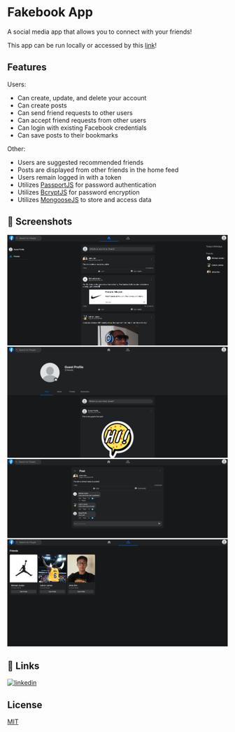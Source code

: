 # Fakebook App

A social media app that allows you to connect with your friends!

This app can be run locally or accessed by this [link](https://jinhakimgh.github.io/Fakebook-Frontend)!

## Features

Users:

- Can create, update, and delete your account
- Can create posts
- Can send friend requests to other users
- Can accept friend requests from other users
- Can login with existing Facebook credentials
- Can save posts to their bookmarks

Other:

- Users are suggested recommended friends
- Posts are displayed from other friends in the home feed
- Users remain logged in with a token
- Utilizes [PassportJS](https://www.passportjs.org/) for password authentication
- Utilizes [BcryptJS](https://www.npmjs.com/package/bcrypt) for password encryption
- Utilizes [MongooseJS](https://mongoosejs.com/docs/) to store and access data

## 📸 Screenshots

![Home Feed](/screenshots/homefeed.png)
![User Profile](/screenshots/userprofile.png)
![Full Post](/screenshots/fullpost.png)
![Friends List](/screenshots/friendslist.png)

## 🔗 Links

[![linkedin](https://img.shields.io/badge/linkedin-0A66C2?style=for-the-badge&logo=linkedin&logoColor=white)](https://www.linkedin.com/in/jinha-kim/)

## License

[MIT](https://choosealicense.com/licenses/mit/)

